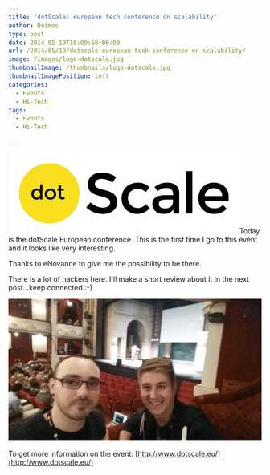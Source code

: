 ```yaml
---
title: 'dotScale: european tech conference on scalability'
author: Deimos
type: post
date: 2014-05-19T10:00:58+00:00
url: /2014/05/19/dotscale-european-tech-conference-on-scalability/
image: /images/logo-dotscale.jpg
thumbnailImage: /thumbnails/logo-dotscale.jpg
thumbnailImagePosition: left
categories:
  - Events
  - Hi-Tech
tags:
  - Events
  - Hi-Tech

---
```

![logo-dotscale](/images/logo-dotscale.jpg)
Today is the dotScale European conference. This is the first time I go to this event and it looks like very interesting.
  
Thanks to eNovance to give me the possibility to be there.

There is a lot of hackers here. I'll make a short review about it in the next post...keep connected :-)

![wpid-20140519_093353](/images/wpid-20140519_093353.jpg)

To get more information on the event: [http://www.dotscale.eu/](http://www.dotscale.eu/)